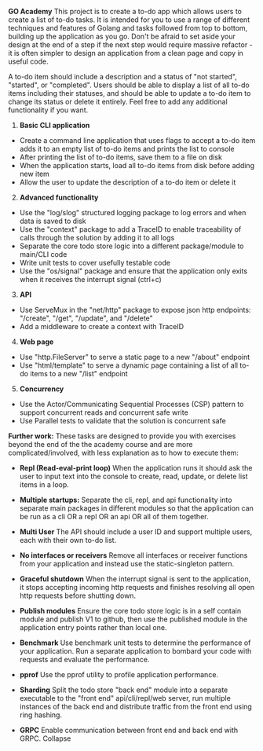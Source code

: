 **GO Academy**
This project is to create a to-do app which allows users to create a list of to-do tasks. It is intended for you to use a range of different techniques and features of Golang and tasks followed from top to bottom, building up the application as you go. Don't be afraid to set aside your design at the end of a step if the next step would require massive refactor - it is often simpler to design an application from a clean page and copy in useful code.

A to-do item should include a description and a status of "not started", "started", or "completed". Users should be able to display a list of all to-do items including their statuses, and should be able to update a to-do item to change its status or delete it entirely. Feel free to add any additional functionality if you want.


1) **Basic CLI application**
- Create a command line application that uses flags to accept a to-do item adds it to an empty list of to-do items and prints the list to console
- After printing the list of to-do items, save them to a file on disk
- When the application starts, load all to-do items from disk before adding new item
- Allow the user to update the description of a to-do item or delete it
2) **Advanced functionality**
- Use the "log/slog" structured logging package to log errors and when data is saved to disk
- Use the "context" package to add a TraceID to enable traceability of calls through the solution by adding it to all logs
- Separate the core todo store logic into a different package/module to main/CLI code
- Write unit tests to cover usefully testable code
- Use the "os/signal" package and ensure that the application only exits when it receives the interrupt signal (ctrl+c)
3) **API**
- Use ServeMux in the "net/http" package to expose json http endpoints: "/create", "/get", "/update", and "/delete"
- Add a middleware to create a context with TraceID
4) **Web page**
- Use "http.FileServer" to serve a static page to a new "/about" endpoint
- Use "html/template" to serve a dynamic page containing a list of all to-do items to a new "/list" endpoint
5) **Concurrency**
- Use the Actor/Communicating Sequential Processes (CSP) pattern to support concurrent reads and concurrent safe write
- Use Parallel tests to validate that the solution is concurrent safe

**Further work:**
These tasks are designed to provide you with exercises beyond the end of the the academy course and are more complicated/involved, with less explanation as to how to execute them:

- **Repl (Read-eval-print loop)**
  When the application runs it should ask the user to input text into the console to create, read, update, or delete list items in a loop.

- **Multiple startups:**
  Separate the cli, repl, and api functionality into separate main packages in different modules so that the application can be run as a cli OR a repl OR an api OR all of them together.

- **Multi User**
  The API should include a user ID and support multiple users, each with their own to-do list.

- **No interfaces or receivers**
  Remove all interfaces or receiver functions from your application and instead use the static-singleton pattern.

- **Graceful shutdown**
  When the interrupt signal is sent to the application, it stops accepting incoming http requests and finishes resolving all open http requests before shutting down.

- **Publish modules**
  Ensure the core todo store logic is in a self contain module and publish V1 to github, then use the published module in the application entry points rather than local one.

- **Benchmark**
  Use benchmark unit tests to determine the performance of your application. Run a separate application to bombard your code with requests and evaluate the performance.

- **pprof**
  Use the pprof utility to profile application performance.

- **Sharding**
  Split the todo store "back end" module into a separate executable to the "front end" api/cli/repl/web server, run multiple instances of the back end and distribute traffic from the front end using ring hashing.

- **GRPC**
  Enable communication between front end and back end with GRPC.
  Collapse
